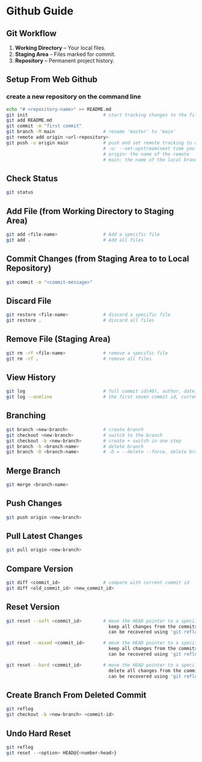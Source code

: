﻿# Github Guide
## Git Workflow
1. **Working Directory**            – Your local files.
2. **Staging Area**                 – Files marked for commit.
3. **Repository**                   – Permanent project history.
## Setup From Web Github
### create a new repository on the command line
```sh
echo "# <repository-name>" >> README.md
git init                            # start tracking changes to the files in this folder(working directory)
git add README.md
git commit -m "first commit"
git branch -M main                  # rename 'master' to 'main'
git remote add origin <url-repository>
git push -u origin main             # push and set remote tracking to origin/main
                                    # -u: --set-upstream(next time you can just run git push)
                                    # origin: the name of the remote
                                    # main: the name of the local branch
```
## Check Status
```sh
git status
```
## Add File (from Working Directory to Staging Area)
```sh
git add <file-name>                 # Add a specific file
git add .                           # Add all files
```
## Commit Changes (from Staging Area to to Local Repository)
```sh
git commit -m "<commit-message>"
```
## Discard File
```sh
git restore <file-name>             # discard a specific file
git restore .                       # discard all files
```
## Remove File (Staging Area)
```sh
git rm -rf <file-name>              # remove a specific file
git rm -rf .                        # remove all files
```
## View History
```sh
git log                             # full commit id(40), author, date, current branch, commit
git log --oneline                   # the first seven commit id, current branch, commit
```
## Branching
```sh
git branch <new-branch>             # create branch
git checkout <new-branch>           # switch to the branch
git checkout -b <new-branch>        # create + switch in one step
git branch -b <branch-name>         # delete branch
git branch -D <branch-name>         # -D = --delete --force, delete branch even if it has unmerged commits
```
## Merge Branch
```sh
git merge <branch-name>
```
## Push Changes
```sh
git push origin <new-branch>
```
## Pull Latest Changes
```sh
git pull origin <new-branch>
```
## Compare Version
```sh
git diff <commit_id>                # compare with current commit id
git diff <old_commit_id> <new_commit_id>
```
## Reset Version
```sh
git reset --soft <commit_id>        # move the HEAD pointer to a specified commit,
                                      keep all changes from the commits that were removed in the staging area,
                                      can be recovered using 'git reflog' >> 'git checkout -b <new-branch> <commit-id>'
```
```sh
git reset --mixed <commit_id>       # move the HEAD pointer to a specified commit,
                                      keep all changes from the commits that were removed in the working directory,
                                      can be recovered using 'git reflog'
```
```sh
git reset --hard <commit_id>        # move the HEAD pointer to a specified commit,
                                      delete all changes from the commits that were removed,
                                      can be recovered using 'git reflog'
```
## Create Branch From Deleted Commit
```sh
git reflog
git checkout -b <new-branch> <commit-id>
```
## Undo Hard Reset
```sh
git reflog
git reset --<option> HEAD@{<number-head>}
```
